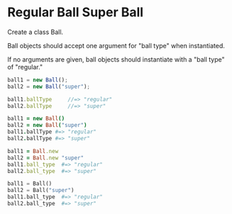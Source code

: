 # Regular Ball Super Ball  
Create a class Ball.

Ball objects should accept one argument for "ball type" when instantiated.

If no arguments are given, ball objects should instantiate with a "ball type" of "regular."

```javascript
ball1 = new Ball();
ball2 = new Ball("super");

ball1.ballType     //=> "regular"
ball2.ballType     //=> "super"
```
```coffeescript
ball1 = new Ball()
ball2 = new Ball("super")
ball1.ballType #=> "regular"
ball2.ballType #=> "super"
```
```ruby
ball1 = Ball.new
ball2 = Ball.new "super"
ball1.ball_type  #=> "regular"
ball2.ball_type  #=> "super"
```
```python
ball1 = Ball()
ball2 = Ball("super")
ball1.ball_type  #=> "regular"
ball2.ball_type  #=> "super"
```